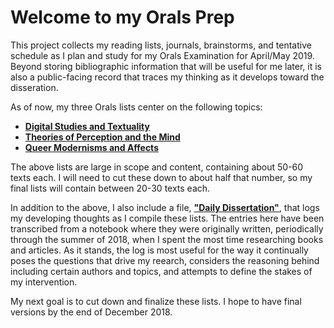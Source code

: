 # Welcome to my Orals Prep

This project collects my reading lists, journals, brainstorms, and tentative schedule as I plan and study for my Orals Examination for April/May 2019. Beyond storing bibliographic information that will be useful for me later, it is also a public-facing record that traces my thinking as it develops toward the disseration. 

As of now, my three Orals lists center on the following topics:
* [**Digital Studies and Textuality**](/digital_list.md)
* [**Theories of Perception and the Mind**](/perception_list.md)
* [**Queer Modernisms and Affects**](/queer_modernisms_list.md)

The above lists are large in scope and content, containing about 50-60 texts each. I will need to cut these down to about half that number, so my final lists will contain between 20-30 texts each. 

In addition to the above, I also include a file, [**"Daily Dissertation"**](/Daily_Dissertation.md), that logs my developing thoughts as I compile these lists. The entries here have been transcribed from a notebook where they were originally written, periodically through the summer of 2018, when I spent the most time researching books and articles. As it stands, the log is most useful for the way it continually poses the questions that drive my reearch, considers the reasoning behind including certain authors and topics, and attempts to define the stakes of my intervention. 

My next goal is to cut down and finalize these lists. I hope to have final versions by the end of December 2018. 